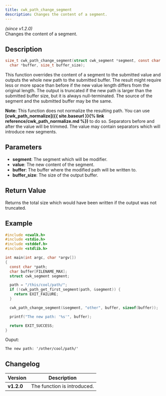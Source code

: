 ```yaml
---
title: cwk_path_change_segment
description: Changes the content of a segment.
---
```


_(since v1.2.0)_  
Changes the content of a segment.

## Description
```c
size_t cwk_path_change_segment(struct cwk_segment *segment, const char *value,
  char *buffer, size_t buffer_size);
```

This function overrides the content of a segment to the submitted value and
outputs the whole new path to the submitted buffer. The result might require
less or more space than before if the new value length differs from the
original length. The output is truncated if the new path is larger than the
submitted buffer size, but it is always null-terminated. The source of the
segment and the submitted buffer may be the same.

**Note:** This function does not normalize the resulting path. You can use 
**[cwk_path_normalize]({{ site.baseurl }}{% link reference/cwk_path_normalize.md %})**
to do so. Separators before and after the value will be trimmed. The value may 
contain separators which will introduce new segments.

## Parameters
 * **segment**: The segment which will be modifier.
 * **value**: The new content of the segment.
 * **buffer**: The buffer where the modified path will be written to.
 * **buffer_size**: The size of the output buffer.

## Return Value
Returns the total size which would have been written if the output was not 
truncated.

## Example
```c
#include <cwalk.h>
#include <stdio.h>
#include <stddef.h>
#include <stdlib.h>

int main(int argc, char *argv[])
{
  const char *path;
  char buffer[FILENAME_MAX];
  struct cwk_segment segment;

  path = "/this/cool/path/";
  if (!cwk_path_get_first_segment(path, &segment)) {
    return EXIT_FAILURE;
  }

  cwk_path_change_segment(&segment, "other", buffer, sizeof(buffer));

  printf("The new path: '%s'", buffer);

  return EXIT_SUCCESS;
}
```

Ouput:
```
The new path: '/other/cool/path/'
```

## Changelog

| Version    | Description                                            |
|------------|--------------------------------------------------------|
| **v1.2.0** | The function is introduced.                            |